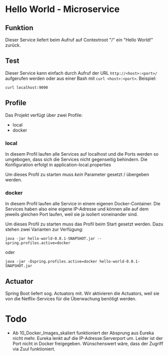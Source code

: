 # Hello World - Microservice

## Funktion

Dieser Service liefert beim Aufruf auf Contextroot "/" ein "Hello World!"
zurück.

## Test

Dieser Service kann einfach durch Aufruf der URL `http://<host>:<port>/`
aufgerufen werden oder aus einer Bash mit `curl <host>:<port>`. Beispiel:

````
curl localhost:9090
````

## Profile

Das Projekt verfügt über zwei Profile:

* local
* docker

### local

In diesem Profil laufen alle Services auf localhost und die Ports werden so
umgebogen, dass sich die Services nicht gegenseitig behindern. Die
Konfiguration erfolgt in application-local.properties

Um dieses Profil zu starten muss _kein_ Parameter gesetzt / übergeben werden.

### docker

In diesem Profil laufen alle Service in einem eigenen Docker-Container. Die
Services haben also eine eigene IP-Adresse und können alle auf dem jeweils
gleichen Port laufen, weil sie ja isoliert voneinander sind.

Um dieses Profil zu starten muss das Profil beim Start gesetzt werden. Dazu
stehen zwei Varianten zur Verfügung:

````
java -jar hello-world-0.0.1-SNAPSHOT.jar --spring.profiles.active=docker
````

oder

````
java -jar -Dspring.profiles.active=docker hello-world-0.0.1-SNAPSHOT.jar
````

## Actuator

Spring Boot liefert sog. Actuators mit. Wir aktivieren die Actuators, weil sie
von die Netflix-Services für die Überwachung benötigt werden.

# Todo
* Ab 10_Docker_Images_skaliert funktioniert der Absprung aus Eureka nicht mehr.
  Eureka lenkt auf die IP-Adresse:Serverport um. Leider ist der Port nicht in
  Docker freigegeben. Wünschenswert wäre, dass der Zugriff via Zuul
  funktioniert.

